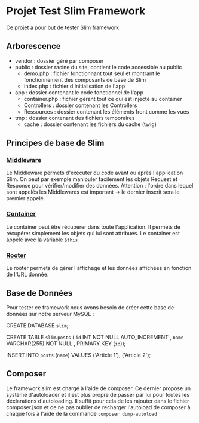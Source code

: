 # Projet Test Slim Framework

Ce projet a pour but de tester Slim framework

## Arborescence

- vendor : dossier géré par composer
- public : dossier racine du site, contient le code accessible au public
  + demo.php : fichier fonctionnant tout seul et montrant le fonctionnement des composants de base de Slim
  + index.php : fichier d'initialisation de l'app
- app : dossier contenant le code fonctionnel de l'app
  + container.php : fichier gérant tout ce qui est injecté au container
  + Controllers : dossier contenant les Controllers
  + Ressources : dossier contenant les éléments front comme les vues
- tmp : dossier contenant des fichiers temporaires
  + cache : dossier contenant les fichiers du cache (twig)

## Principes de base de Slim

### [Middleware](https://www.slimframework.com/docs/concepts/middleware.html)

Le Middleware permets d'exécuter du code avant ou après l'application Slim.
On peut par exemple manipuler facilement les objets Request et Response pour vérifier/modifier des données.
Attention : l'ordre dans lequel sont appelés les Middlewares est important -> le dernier inscrit sera le premier appelé.

### [Container](https://www.slimframework.com/docs/concepts/di.html)

Le container peut être récupérer dans toute l'application.
Il permets de récupérer simplement les objets qui lui sont attribués.
Le container est appelé avec la variable `$this` 

### [Rooter](https://www.slimframework.com/docs/objects/request.html#route-object)

Le rooter permets de gérer l'affichage et les données affichées en fonction de l'URL donnée.


## Base de Données

Pour tester ce framework nous avons besoin de créer cette base de données sur notre serveur MySQL :

CREATE DATABASE `slim`;

CREATE TABLE `slim`.`posts` ( `id` INT NOT NULL AUTO_INCREMENT , `name` VARCHAR(255) NOT NULL , PRIMARY KEY (`id`)); 

INSERT INTO `posts` (`name`) VALUES ('Article 1'), ('Article 2');

## Composer

Le framework slim est chargé à l'aide de composer.
Ce dernier propose un système d'autoloader et il est plus propre de passer par lui pour toutes les déclarations d'autoloading. Il suffit pour cela de les rajouter dans le fichier composer.json et de ne pas oublier de recharger l'autoload de composer à chaque fois à l'aide de la commande `composer dump-autoload`
